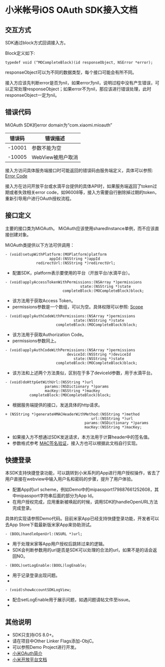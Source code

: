 # 小米帐号iOS OAuth SDK接入文档

## 交互方式
SDK通过block方式回调接入方。

Block定义如下:  
```
typedef void (^MOCompleteBlock)(id responseObject, NSError *error);  
```

responseObject可以为不同的数据类型，每个接口可能会有所不同。  

接入方应该先判断error是否为nil，如果error为nil，说明过程中没有产生错误，可以正常处理responseObject；如果error不为nil，那应该进行错误处理，此时responseObject一定为nil。

## 错误代码
MiOAuth SDK的error domain为“com.xiaomi.mioauth”  
  
错误码  | 错误描述 |
-------|------------------		|
-10001 | 参数不能为空      		|
-10005 | WebView被用户取消  		|

接入方访问具体服务端接口时可能返回的错误码由服务端定义，具体可以参照:
[Error Code](https://dev.mi.com/docs/passport/error-code/)

接入方在访问开放平台或水滴平台提供的具体API时，如果服务端返回了token过期或者失效相关error code，如96008等，接入方需要自行删除掉过期的token，重新引导用户进行OAuth授权流程。

## 接口定义
主要的接口类为MiOAuth。
MiOAuth应该使用sharedInstance单例，而不应该直接创建对象。

MiOAuth类提供以下方法可供调用：

```
- (void)setupWithPlatform:(MOPlatform)platform
                    appId:(NSString *)appId
              redirectUrl:(NSString *)redirectUrl;
```

* 配置SDK，platform表示要使用的平台（开放平台/水滴平台）。

```
- (void)applyAccessTokenWithPermissions:(NSArray *)permissions
                                  state:(NSString *)state
                          completeBlock:(MOCompleteBlock)block;
```

* 该方法用于获取Access Token。
* permissions参数是一个数组，可以为空。具体权限可以参照: [Scope](https://dev.mi.com/docs/passport/scopes/)

```
- (void)applyAuthCodeWithPermissions:(NSArray *)permissions
                               state:(NSString *)state
                       completeBlock:(MOCompleteBlock)block;
```

* 该方法用于获取Authorization Code。
* permissions参数同上。

```
- (void)applyAuthCodeWithPermissions:(NSArray *)permissions
                            deviceId:(NSString *)deviceId
                               state:(NSString *)state
                       completeBlock:(MOCompleteBlock)block;
```

* 该方法和上述两个方法类似，区别在于多了deviceId参数，用于水滴平台。

```
- (void)doHttpGetWithUrl:(NSString *)url
                  params:(NSDictionary *)params
                  macKey:(NSString *)macKey
           completeBlock:(MOCompleteBlock)block;
```

* 根据服务端提供的接口，发送具体的http请求。

```
+ (NSString *)generateHMACHeaderWithMethod:(NSString *)method
                                       url:(NSString *)url
                                    params:(NSDictionary *)params
                                    macKey:(NSString *)macKey;
```

* 如果接入方不想通过SDK发送请求，本方法用于计算header中的签名值。
* 参数格式参考 [MAC签名验证](https://dev.mi.com/docs/passport/mac/)，接入方也可以根据此文档自行实现。

## 快捷登录
本SDK支持快捷登录功能，可以跳转到小米系列的App进行用户授权操作，省去了用户直接在webview中输入用户名和密码的步骤，提升了用户体验。

- 配置App的url scheme，例如Demo中的mipassport179887661252608，其中mipassport字符串后面的部分为App Id。
- 在用户授权完成，应用重新被唤起的时候，调用SDK的handleOpenURL方法完成登录。

具体的实现请参照Demo代码。目前米家App已经支持快捷登录功能，开发者可以去App Store下载最新版米家App来协助测试。

```
- (BOOL)handleOpenUrl:(NSURL *)url;
```

* 用于处理米家等App用户授权后跳转过来的逻辑。
* SDK会判断参数用的url是否是SDK可以处理的合法的url，如果不是的话会返回NO。

```
- (BOOL)setLogEnable:(BOOL)logEnable;
```

* 用于记录登录出现问题。
* 

```
- (void)showAccountSDKLogView;
```

* 配合setLogEnable用于展示问题，如遇问题请帖文件至issue。
* 

## 其他说明

* SDK只支持iOS 8.0+。
* 请在项目中Other Linker Flags添加-ObjC。
* 可以参照Demo Project进行开发。
* [小米OAuth简介](https://dev.mi.com/console/doc/detail?pId=711)
* [小米开放平台文档](https://dev.mi.com/console/doc/detail?pId=708)
